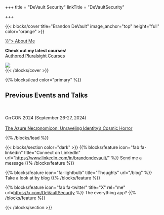 +++
title = "DeVault Security"
linkTitle = "DeVaultSecurity"

+++

{{< blocks/cover title="Brandon DeVault" image_anchor="top" height="full" color="orange" >}}
<div class="mx-auto">
	<a class="btn btn-lg btn-primary mr-3 mb-4" href="{{< relref "/about" >}}">
		About Me <i class="fas fa-arrow-alt-circle-right ml-2"></i>
	</a>
	<p class="lead mt-5"><b>Check out my latest courses!</b>
	<br>
	<a href="https://app.pluralsight.com/profile/author/brandon-devault">Authored Pluralsight Courses</a>
	</p>
	<img src="/static/securityx-path.png"</img>
</div>
{{< /blocks/cover >}}




{{% blocks/lead color="primary" %}}
<h2><b>Previous Events and Talks</b></h2>
<br>
<br>
GrrCON 2024 (September 26-27, 2024)
<br><br>
<a href="https://grrcon.com/presentations/#devault">The Azure Necronomicon: Unraveling Identity’s Cosmic Horror</a>

{{% /blocks/lead %}}

{{< blocks/section color="dark" >}}
{{% blocks/feature icon="fab fa-linkedin" title="Connect on LinkedIn" url="https://www.linkedin.com/in/brandondevault/" %}}
Send me a message
{{% /blocks/feature %}}

{{% blocks/feature icon="fa-lightbulb" title="Thoughts" url="/blog" %}}
Take a look at by blog
{{% /blocks/feature %}}

{{% blocks/feature icon="fab fa-twitter" title="X" rel="me" url=https://x.com/DeVaultSecurity %}}
The everything app?
{{% /blocks/feature %}}

{{< /blocks/section >}}

